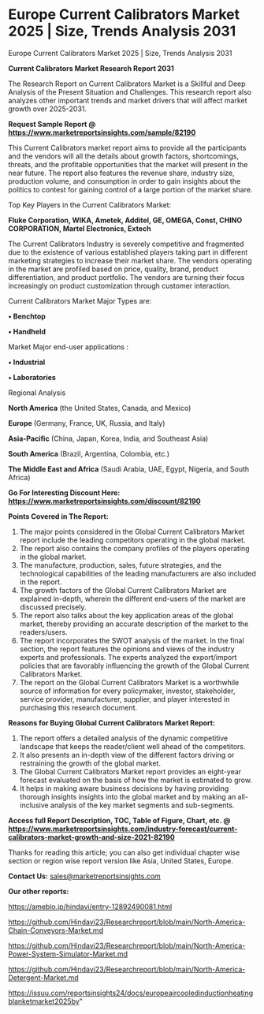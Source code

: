 # Europe Current Calibrators Market 2025 | Size, Trends Analysis 2031
Europe Current Calibrators Market 2025 | Size, Trends Analysis 2031

<strong>Current Calibrators Market Research Report 2031</strong>

The Research Report on Current Calibrators Market is a Skillful and Deep Analysis of the Present Situation and Challenges. This research report also analyzes other important trends and market drivers that will affect market growth over 2025-2031.

<strong>Request Sample Report @ <a href=https://www.marketreportsinsights.com/sample/82190>https://www.marketreportsinsights.com/sample/82190</a></strong>

This Current Calibrators market report aims to provide all the participants and the vendors will all the details about growth factors, shortcomings, threats, and the profitable opportunities that the market will present in the near future. The report also features the revenue share, industry size, production volume, and consumption in order to gain insights about the politics to contest for gaining control of a large portion of the market share.

Top Key Players in the Current Calibrators Market:

<strong>Fluke Corporation, WIKA, Ametek, Additel, GE, OMEGA, Const, CHINO CORPORATION, Martel Electronics, Extech</strong>

The Current Calibrators Industry is severely competitive and fragmented due to the existence of various established players taking part in different marketing strategies to increase their market share. The vendors operating in the market are profiled based on price, quality, brand, product differentiation, and product portfolio. The vendors are turning their focus increasingly on product customization through customer interaction.

Current Calibrators Market Major Types are:

<strong>• Benchtop

• Handheld</strong>

Market Major end-user applications :

<strong>• Industrial

• Laboratories</strong>

Regional Analysis

</u><strong><b>North America</b></strong> (the United States, Canada, and Mexico)

<strong><b>Europe </b></strong>(Germany, France, UK, Russia, and Italy)

<strong><b>Asia-Pacific</b></strong> (China, Japan, Korea, India, and Southeast Asia)

<strong><b>South America</b></strong> (Brazil, Argentina, Colombia, etc.)

<strong><b>The Middle East and Africa</b></strong> (Saudi Arabia, UAE, Egypt, Nigeria, and South Africa)

<strong>Go For Interesting Discount Here: <a href=https://www.marketreportsinsights.com/discount/82190>https://www.marketreportsinsights.com/discount/82190</a></strong>

<strong>Points Covered in The Report:</strong>
<ol>
  <li>The major points considered in the Global Current Calibrators Market report include the leading competitors operating in the global market.</li>
  <li>The report also contains the company profiles of the players operating in the global market.</li>
  <li>The manufacture, production, sales, future strategies, and the technological capabilities of the leading manufacturers are also included in the report.</li>
  <li>The growth factors of the Global Current Calibrators Market are explained in-depth, wherein the different end-users of the market are discussed precisely.</li>
  <li>The report also talks about the key application areas of the global market, thereby providing an accurate description of the market to the readers/users.</li>
  <li>The report incorporates the SWOT analysis of the market. In the final section, the report features the opinions and views of the industry experts and professionals. The experts analyzed the export/import policies that are favorably influencing the growth of the Global Current Calibrators Market.</li>
  <li>The report on the Global Current Calibrators Market is a worthwhile source of information for every policymaker, investor, stakeholder, service provider, manufacturer, supplier, and player interested in purchasing this research document.</li>
</ol>
<strong>Reasons for Buying Global Current Calibrators Market Report:</strong>

<ol>
  <li>The report offers a detailed analysis of the dynamic competitive landscape that keeps the reader/client well ahead of the competitors.</li>
  <li>It also presents an in-depth view of the different factors driving or restraining the growth of the global market.</li>
  <li>The Global Current Calibrators Market report provides an eight-year forecast evaluated on the basis of how the market is estimated to grow.</li>
  <li>It helps in making aware business decisions by having providing thorough insights insights into the global market and by making an all-inclusive analysis of the key market segments and sub-segments.</li>
</ol>
<strong>Access full Report Description, TOC, Table of Figure, Chart, etc. @ <a href=https://www.marketreportsinsights.com/industry-forecast/current-calibrators-market-growth-and-size-2021-82190>https://www.marketreportsinsights.com/industry-forecast/current-calibrators-market-growth-and-size-2021-82190</a></strong>


Thanks for reading this article; you can also get individual chapter wise section or region wise report version like Asia, United States, Europe.

<strong>Contact Us:</strong>
sales@marketreportsinsights.com

<strong>Our other reports:</strong>

<a href=https://ameblo.jp/hindavi/entry-12892490081.html>https://ameblo.jp/hindavi/entry-12892490081.html</a>

<a href=https://github.com/Hindavi23/Researchreport/blob/main/North-America-Chain-Conveyors-Market.md>https://github.com/Hindavi23/Researchreport/blob/main/North-America-Chain-Conveyors-Market.md</a>

<a href=https://github.com/Hindavi23/Researchreport/blob/main/North-America-Power-System-Simulator-Market.md>https://github.com/Hindavi23/Researchreport/blob/main/North-America-Power-System-Simulator-Market.md</a>

<a href=https://github.com/Hindavi23/Researchreport/blob/main/North-America-Detergent-Market.md>https://github.com/Hindavi23/Researchreport/blob/main/North-America-Detergent-Market.md</a>

<a href=https://issuu.com/reportsinsights24/docs/europeaircooledinductionheatingblanketmarket2025by>https://issuu.com/reportsinsights24/docs/europeaircooledinductionheatingblanketmarket2025by</a>"
